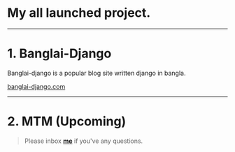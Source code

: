 # My all launched project.

---

# 1. Banglai-Django 
Banglai-django is a popular blog site written django in bangla.

[banglai-django.com](http://www.banglai-django.com/)


---

# 2. MTM (Upcoming)

> Please inbox **[me](https://www.facebook.com/shoriot)** if you've any questions.